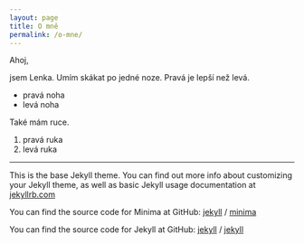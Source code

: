 ```yaml
---
layout: page
title: O mně
permalink: /o-mne/
---
```


Ahoj, 

jsem Lenka. Umím skákat po jedné noze. Pravá je lepší než levá. 


- pravá noha
- levá noha

Také mám ruce. 

1. pravá ruka
2. levá ruka




---

This is the base Jekyll theme. You can find out more info about customizing your Jekyll theme, as well as basic Jekyll usage documentation at [jekyllrb.com](https://jekyllrb.com/)

You can find the source code for Minima at GitHub:
[jekyll][jekyll-organization] /
[minima](https://github.com/jekyll/minima)

You can find the source code for Jekyll at GitHub:
[jekyll][jekyll-organization] /
[jekyll](https://github.com/jekyll/jekyll)


[jekyll-organization]: https://github.com/jekyll
